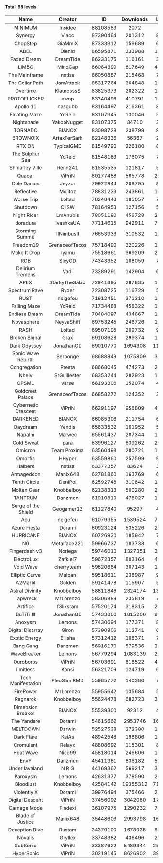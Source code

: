 #### Total: 98 levels

| Name | Creator | ID | Downloads | Likes |
|:---:|:---:|:---:|:---:|:---:|
| MINIMUM | Insidee | 88108583 | 2072 | 126
| Synergy | Vlacc | 87390464 | 201312 | 8018
| ChopStep | GiaMmiX | 87333912 | 159689 | 6068
| ABEL | Dienid | 86595871 | 333988 | 12882
| Faded Dream | DreamTide | 86233175 | 116161 | 3834
| LIMBO | MindCap | 86084399 | 817649 | 47730
| The Mainframe | notlsa | 86050887 | 215468 | 7191
| The Cellar Path | JamAttack | 85317764 | 364848 | 11997
| Overtime | KlaurosssS | 83825373 | 282322 | 11934
| PROTOFLICKER | ewop | 83340498 | 410791 | 11957
| Apollo 11 | nasgubb | 83164497 | 216361 | 8090
| Floating Maze | YoReid | 83107945 | 130046 | 5845
| Nightshade | YakobNugget | 83107375 | 84710 | 3362
| TORNADO | BIANOX | 83098728 | 238799 | 9295
| BROWNOIX | ArtaxFerSarh | 82148336 | 56367 | 2158
| RTX ON | TypicalGMD | 81549790 | 226180 | 8952
| The Sulphur Sea | YoReid | 81548163 | 176075 | 7599
| Shmarley Ville | Renn241 | 81535535 | 121817 | 5246
| Quaoar | ViPriN | 80177488 | 565778 | 26308
| Dole Damos | Jeyzor | 79922944 | 208795 | 8868
| Reflective | Mojitoz | 78831233 | 243861 | 10924
| Worse Trip | Loltad | 78248443 | 185057 | 7861
| Shutdown | OliSW | 78164953 | 127156 | 5469
| Night Rider | LmAnubis | 78051190 | 456728 | 23572
| doradura | IvashkaUA | 77114615 | 942911 | 74630
| Storming Summit | IINimbusII | 76653933 | 310532 | 15616
| Freedom19 | GrenadeofTacos | 75718490 | 320226 | 17856
| Make It Drop | ryamu | 75518661 | 369209 | 21267
| RGB | SleyGD | 74343352 | 188059 | 7633
| Delirium Tremens | Vadi | 73289291 | 142904 | 6826
| APEX | StarkyTheSalad | 72941895 | 287835 | 11243
| Spectrum Rave | Ryder | 72308725 | 116729 | 5380
| RUST | neigefeu | 71912451 | 371310 | 16541
| Falling Maze | YoReid | 71734488 | 458322 | 17158
| Endless Dream | DreamTide | 70484097 | 434667 | 18047
| Novasphere | NeyvaShift | 69753245 | 246726 | 11600
| RASH | Loltad | 69507105 | 209732 | 9141
| Broken Signal | Grax | 69108628 | 299374 | 11244
| Dark Odyssey | JonathanGD | 69010770 | 1694308 | 117194
| Sonic Wave Rebirth | Serponge | 68688849 | 1075809 | 31245
| Congregation | Presta | 68668045 | 474273 | 27236
| Nhelv | SrGuillester | 68353244 | 282923 | 15082
| OPSM1 | varse | 68193306 | 152074 | 4890
| Goldcrest Palace | GrenadeofTacos | 66858272 | 124352 | 3716
| Cybernetic Crescent | ViPriN | 66291197 | 958809 | 40840
| DARKENED | BIANOX | 66085306 | 211754 | 6598
| Daydream | Yendis | 65633532 | 161952 | 5592
| Napalm | Marwec | 65561437 | 287344 | 17649
| Cold Sweat | para | 63996127 | 639262 | 22353
| Omicron | Team Proxima | 63560498 | 280721 | 15323
| Omorfia | HHyper | 63559860 | 257599 | 9549
| Halberd | notlsa | 63377357 | 83624 | 3516
| Armageddon | Manix648 | 62781860 | 163769 | 6117
| Tenth Circle | DeniPol | 62592746 | 310842 | 15096
| Molten Gear | Knobbelboy | 62138313 | 500280 | 22416
| TANTRUM | Danzmen | 61910810 | 478027 | 17144
| Surge of the Shield | Geogamer12 | 61127840 | 95297 | 4357
| Acu | neigefeu | 61079355 | 1539524 | 78784
| Azure Fiesta | Dorami | 60923124 | 535226 | 23207
| HURRICANE | BIANOX | 60726930 | 185942 | 7222
| N0 | Metalface221 | 59966737 | 183738 | 6819
| Fingerdash v3 | Noriega | 59746010 | 1327351 | 35157
| ElectroLux | Zafkiel7 | 59672357 | 803164 | 49412
| Void Wave | cherryteam | 59620684 | 307143 | 16604
| Elliptic Curve | Mulpan | 59518611 | 238987 | 9576
| A2Marbl | Golden | 59141478 | 115907 | 5955
| Astral Divinity | Knobbelboy | 58811846 | 2324174 | 138411
| Tapwreck | MrLorenzo | 58306889 | 235819 | 7886
| Artifice | f3lixsram | 57520174 | 318315 | 21151
| BuTiTi III | JonathanGD | 57433866 | 1815266 | 95605
| Anoxysm | Lemons | 57430694 | 177371 | 8482
| Digital Disarray | Giron | 57390806 | 112741 | 6605
| Exotic Energy | Ellisha | 57312412 | 108371 | 7915
| Bang Gang | Danzmen | 56916170 | 579536 | 24445
| WaveBreaker | Lemons | 56779294 | 1083139 | 24492
| Ouroboros | ViPriN | 56703691 | 818522 | 43671
| limitless | Konsi | 56321709 | 124719 | 6572
| Tech Manifestation | PleoSlim RMD | 55985772 | 140380 | 7660
| FirePower | MrLorenzo | 55955642 | 135684 | 5853
| Ragnarok | Knobbelboy | 55624478 | 682723 | 36536
| Dimension Breaker | BIANOX | 55539300 | 92312 | 4049
| The Yandere | Dorami | 54615662 | 2953746 | 169784
| MELTDOWN | Darwin | 52527538 | 272380 | 15615
| Dark Flare | KeiAs | 48942548 | 198806 | 10061
| Cromulent | Relayx | 48808692 | 115301 | 8560
| Heat Wave | Nico99 | 45818014 | 246606 | 14892
| EnvY | Danzmen | 45411361 | 836182 | 50202
| Under lavaland | N R G | 44169362 | 569217 | 38907
| Paroxysm | Lemons | 42631377 | 378590 | 21243
| Bloodlust | Knobbelboy | 42584142 | 19355312 | 710885
| Violently X | Dorami | 39976494 | 375466 | 22539
| Digital Descent | ViPriN | 37456092 | 3042080 | 171133
| Carnage Mode | Findexi | 36107975 | 1290232 | 78129
| Blade of Justice | Manix648 | 35448603 | 2993798 | 169104
| Deception Dive | Rustam | 34379100 | 1678935 | 86955
| Novalis | Gryllex | 33748382 | 436496 | 29576
| SubSonic | ViPriN | 33387622 | 5489344 | 257058
| HyperSonic | ViPriN | 30219145 | 8626902 | 394413
